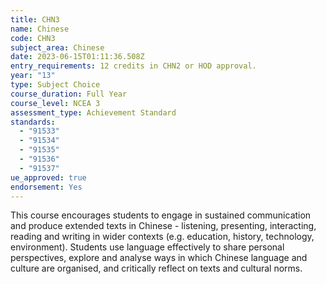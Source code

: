 ```yaml
---
title: CHN3
name: Chinese
code: CHN3
subject_area: Chinese
date: 2023-06-15T01:11:36.508Z
entry_requirements: 12 credits in CHN2 or HOD approval.
year: "13"
type: Subject Choice
course_duration: Full Year
course_level: NCEA 3
assessment_type: Achievement Standard
standards:
  - "91533"
  - "91534"
  - "91535"
  - "91536"
  - "91537"
ue_approved: true
endorsement: Yes
---
```

This course encourages students to engage in sustained communication and produce extended texts in Chinese - listening, presenting, interacting, reading and writing in wider contexts (e.g. education, history, technology, environment). Students use language effectively to share personal perspectives, explore and analyse ways in which Chinese language and culture are organised, and critically reflect on texts and cultural norms.
